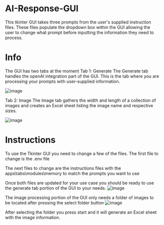 # AI-Response-GUI
This tkinter GUI takes three prompts from the user's supplied instruction files. These files populate the dropdown box within the GUI allowing the user to change what prompt before inputting the information they need to process.

# Info
The GUI has two tabs at the moment
Tab 1: Generate
  The Generate tab handles the openAI integration part of the GUI. This is the tab where you are processing your prompts with user-supplied information. 
 
  ![image](https://github.com/IronBanes/AI-Response-GUI/assets/19214784/77a76104-e689-4997-97c3-973ad5b47875)

Tab 2: Image
  The Image tab gathers the width and length of a collection of images and creates an Excel sheet listing the image name and respective sizes. 
  
  ![image](https://github.com/IronBanes/AI-Response-GUI/assets/19214784/ba569f32-9ff9-4528-a273-0c8d2ae12415)

# Instructions
To use the Tkinter GUI you need to change a few of the files. 
The first file to change is the .env file

The next files to change are the instructions files with the apps\tabs\modules\memory to match the prompts you want to use

Once both files are updated for your use case you should be ready to use the generate tab portion of the GUI to your needs. 
![image](https://github.com/IronBanes/AI-Response-GUI/assets/19214784/b5f1901d-e410-4b84-947b-690825ab473a)

The image processing portion of the GUI only needs a folder of images to be located after pressing the select folder button
![image](https://github.com/IronBanes/AI-Response-GUI/assets/19214784/9371017e-8b4c-41d4-be28-ca0bc55fd8c6)

After selecting the folder you press start and it will generate an Excel sheet with the image information. 
